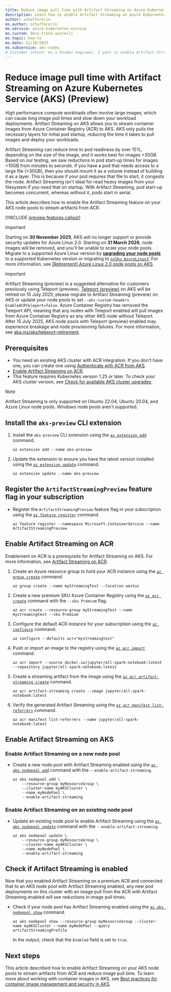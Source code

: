```yaml
---
title: Reduce image pull time with Artifact Streaming on Azure Kubernetes Service (AKS) (Preview)
description: Learn how to enable Artifact Streaming on Azure Kubernetes Service (AKS) to reduce image pull time.
author: schaffererin
ms.author: schaffererin
ms.service: azure-kubernetes-service
ms.custom: devx-track-azurecli
ms.topic: how-to
ms.date: 11/16/2023
ms.subservice: aks-nodes
# Customer intent: As a DevOps engineer, I want to enable Artifact Streaming on Azure Kubernetes Service, so that I can reduce image pull times and improve the efficiency of my workload deployments.
---
```


# Reduce image pull time with Artifact Streaming on Azure Kubernetes Service (AKS) (Preview)

High performance compute workloads often involve large images, which can cause long image pull times and slow down your workload deployments. Artifact Streaming on AKS allows you to stream container images from Azure Container Registry (ACR) to AKS. AKS only pulls the necessary layers for initial pod startup, reducing the time it takes to pull images and deploy your workloads.

Artifact Streaming can reduce time to pod readiness by over 15%, depending on the size of the image, and it works best for images <30GB. Based on our testing, we saw reductions in pod start-up times for images <10GB from minutes to seconds. If you have a pod that needs access to a large file (>30GB), then you should mount it as a volume instead of building it as a layer. This is because if your pod requires that file to start, it congests the node. Artifact Streaming isn't ideal for read heavy images from your filesystem if you need that on startup. With Artifact Streaming, pod start-up becomes concurrent, whereas without it, pods start in serial.

This article describes how to enable the Artifact Streaming feature on your AKS node pools to stream artifacts from ACR.

[!INCLUDE [preview features callout](~/reusable-content/ce-skilling/azure/includes/aks/includes/preview/preview-callout.md)]

> [!IMPORTANT]
> Starting on **30 November 2025**, AKS will no longer support or provide security updates for Azure Linux 2.0. Starting on **31 March 2026**, node images will be removed, and you'll be unable to scale your node pools. Migrate to a supported Azure Linux version by [**upgrading your node pools**](/azure/aks/upgrade-aks-cluster) to a supported Kubernetes version or migrating to [`osSku AzureLinux3`](/azure/aks/upgrade-os-version). For more information, see [[Retirement] Azure Linux 2.0 node pools on AKS](https://github.com/Azure/AKS/issues/4988).

> [!IMPORTANT]
> Artifact Streaming (preview) is a suggested alternative for customers previously using Teleport (preview).
> [Teleport (preview)](https://github.com/Azure/acr/blob/main/docs/teleport/aks-getting-started.md) on AKS will be retired on 15 July 2025, please migrate to Artifact Streaming (preview) on AKS or update your node pools to set `--aks-custom-headers EnableACRTeleport=false`. Azure Container Registry has removed the Teleport API, meaning that any nodes with Teleport enabled will pull images from Azure Container Registry as any other AKS node without Teleport. After 15 July 2025, AKS node pools with Teleport (preview) enabled may experience breakage and node provisioning failures. For more information, see [aka.ms/aks/teleport-retirement](https://aka.ms/aks/teleport-retirement).

## Prerequisites

* You need an existing AKS cluster with ACR integration. If you don't have one, you can create one using [Authenticate with ACR from AKS][acr-auth-aks].
* [Enable Artifact Streaming on ACR][enable-artifact-streaming-acr].
* This feature requires Kubernetes version 1.25 or later. To check your AKS cluster version, see [Check for available AKS cluster upgrades][aks-upgrade].

> [!NOTE]
> Artifact Streaming is only supported on Ubuntu 22.04, Ubuntu 20.04, and Azure Linux node pools. Windows node pools aren't supported.

## Install the `aks-preview` CLI extension

1. Install the `aks-preview` CLI extension using the [`az extension add`][az-extension-add] command.

    ```azurecli-interactive
    az extension add --name aks-preview
    ```

2. Update the extension to ensure you have the latest version installed using the [`az extension update`][az-extension-update] command.

    ```azurecli-interactive
    az extension update --name aks-preview
    ```

## Register the `ArtifactStreamingPreview` feature flag in your subscription

* Register the `ArtifactStreamingPreview` feature flag in your subscription using the [`az feature register`][az-feature-register] command.

    ```azurecli-interactive
    az feature register --namespace Microsoft.ContainerService --name ArtifactStreamingPreview
    ```

## Enable Artifact Streaming on ACR

Enablement on ACR is a prerequisite for Artifact Streaming on AKS. For more information, see [Artifact Streaming on ACR](https://aka.ms/acr/artifact-streaming).

1. Create an Azure resource group to hold your ACR instance using the [`az group create`][az-group-create] command.

    ```azurecli-interactive
    az group create --name myStreamingTest --location westus
    ```

2. Create a new premium SKU Azure Container Registry using the [`az acr create`][az-acr-create] command with the `--sku Premium` flag.

    ```azurecli-interactive
    az acr create --resource-group myStreamingTest --name mystreamingtest --sku Premium
    ```

3. Configure the default ACR instance for your subscription using the [`az configure`][az-configure] command.

    ```azurecli-interactive
    az configure --defaults acr="mystreamingtest"
    ```

4. Push or import an image to the registry using the [`az acr import`][az-acr-import] command.

    ```azurecli-interactive
    az acr import --source docker.io/jupyter/all-spark-notebook:latest --repository jupyter/all-spark-notebook:latest
    ```

5. Create a streaming artifact from the image using the [`az acr artifact-streaming create`][az-acr-artifact-streaming-create] command.

    ```azurecli-interactive
    az acr artifact-streaming create --image jupyter/all-spark-notebook:latest
    ```

6. Verify the generated Artifact Streaming using the [`az acr manifest list-referrers`][az-acr-manifest-list-referrers] command.

    ```azurecli-interactive
    az acr manifest list-referrers --name jupyter/all-spark-notebook:latest
    ```

## Enable Artifact Streaming on AKS

### Enable Artifact Streaming on a new node pool

* Create a new node pool with Artifact Streaming enabled using the [`az aks nodepool add`][az-aks-nodepool-add] command with the `--enable-artifact-streaming`.

    ```azurecli-interactive
    az aks nodepool add \
        --resource-group myResourceGroup \
        --cluster-name myAKSCluster \
        --name myNodePool \
        --enable-artifact-streaming
    ```

### Enable Artifact Streaming on an existing node pool

* Update an existing node pool to enable Artifact Streaming using the [`az aks nodepool update`][az-aks-nodepool-update] command with the `--enable-artifact-streaming`.

    ```azurecli-interactive
    az aks nodepool update \
        --resource-group myResourceGroup \
        --cluster-name myAKSCluster \
        --name myNodePool \
        --enable-artifact-streaming
    ```

## Check if Artifact Streaming is enabled

Now that you enabled Artifact Streaming on a premium ACR and connected that to an AKS node pool with Artifact Streaming enabled, any new pod deployments on this cluster with an image pull from the ACR with Artifact Streaming enabled will see reductions in image pull times.

* Check if your node pool has Artifact Streaming enabled using the [`az aks nodepool show`][az-aks-nodepool-show] command.

    ```azurecli-interactive
    az aks nodepool show --resource-group myResourceGroup --cluster-name myAKSCluster --name myNodePool --query artifactStreamingProfile
    ```

    In the output, check that the `Enabled` field is set to `true`.

## Next steps

This article described how to enable Artifact Streaming on your AKS node pools to stream artifacts from ACR and reduce image pull time. To learn more about working with container images in AKS, see [Best practices for container image management and security in AKS][aks-image-management].

<!-- LINKS -->
[enable-artifact-streaming-acr]: #enable-artifact-streaming-on-acr
[acr-auth-aks]: ./cluster-container-registry-integration.md
[aks-upgrade]: ./upgrade-cluster.md
[az-extension-add]: /cli/azure/extension#az-extension-add
[az-extension-update]: /cli/azure/extension#az-extension-update
[az-feature-register]: /cli/azure/feature#az-feature-register
[az-aks-nodepool-add]: /cli/azure/aks/nodepool#az-aks-nodepool-add
[az-aks-nodepool-update]: /cli/azure/aks/nodepool#az-aks-nodepool-update
[aks-image-management]: ./operator-best-practices-container-image-management.md
[az-group-create]: /cli/azure/group#az-group-create
[az-acr-create]: /cli/azure/acr#az-acr-create
[az-configure]: /cli/azure#az_configure
[az-acr-import]: /cli/azure/acr#az-acr-import
[az-acr-artifact-streaming-create]: /cli/azure/acr/artifact-streaming#az-acr-artifact-streaming-create
[az-acr-manifest-list-referrers]: /cli/azure/acr/manifest#az-acr-manifest-list-referrers
[az-aks-nodepool-show]: /cli/azure/aks/nodepool#az-aks-nodepool-show

